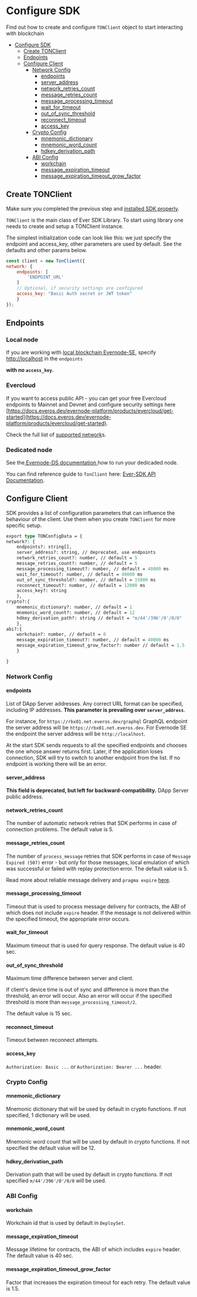 # Configure SDK

&#x20;Find out how to create and configure `TONClient` object to start interacting with blockchain

* [Configure SDK](configure\_sdk.md#configure-sdk)
  * [Create TONClient](configure\_sdk.md#create-tonclient)
  * [Endpoints](configure\_sdk.md#endpoints)
  * [Configure Client](configure\_sdk.md#configure-client)
    * [Network Config](configure\_sdk.md#network-config)
      * [endpoints](configure\_sdk.md#endpoints)
      * [server\_address](configure\_sdk.md#server\_address)
      * [network\_retries\_count](configure\_sdk.md#network\_retries\_count)
      * [message\_retries\_count](configure\_sdk.md#message\_retries\_count)
      * [message\_processing\_timeout](configure\_sdk.md#message\_processing\_timeout)
      * [wait\_for\_timeout](configure\_sdk.md#wait\_for\_timeout)
      * [out\_of\_sync\_threshold](configure\_sdk.md#out\_of\_sync\_threshold)
      * [reconnect\_timeout](configure\_sdk.md#reconnect\_timeout)
      * [access\_key](configure\_sdk.md#access\_key)
    * [Crypto Config](configure\_sdk.md#crypto-config)
      * [mnemonic\_dictionary](configure\_sdk.md#mnemonic\_dictionary)
      * [mnemonic\_word\_count](configure\_sdk.md#mnemonic\_word\_count)
      * [hdkey\_derivation\_path](configure\_sdk.md#hdkey\_derivation\_path)
    * [ABI Config](configure\_sdk.md#abi-config)
      * [workchain](configure\_sdk.md#workchain)
      * [message\_expiration\_timeout](configure\_sdk.md#message\_expiration\_timeout)
      * [message\_expiration\_timeout\_grow\_factor](configure\_sdk.md#message\_expiration\_timeout\_grow\_factor)

## Create TONClient

Make sure you completed the previous step and [installed SDK properly](add\_sdk\_to\_your\_app.md).

`TONClient` is the main class of Ever SDK Library. To start using library one needs to create and setup a TONClient instance.

The simplest initialization code can look like this: we just specify the endpoint and access\_key, other parameters are used by default. See the defaults and other params below.

```javascript
const client = new TonClient({
network: { 
    endpoints: [
        'ENDPOINT_URL'
    ] 
    // Optional, if security settings are configured
    access_key: "Basic Auth secret or JWT token" 
    } 
});
```

## Endpoints

### Local node&#x20;

If you are working with [local blockchain Evernode-SE](https://github.com/tonlabs/evernode-se), specify [http://localhost](http://localhost) in the `endpoints`

**with no `access_key`.**

### Evercloud

If you want to access public API - you can get your free Evercloud endpoints to Mainnet and Devnet and configure security settings here [https://docs.everos.dev/evernode-platform/products/evercloud/get-started](https://docs.everos.dev/evernode-platform/products/evercloud/get-started).

Check the full list of [supported network](../../reference/ever-os-api/networks.md)s.&#x20;

### Dedicated node

See the[ Evernode-DS documentation ](https://docs.everos.dev/evernode-platform/products/dapp-server-ds)how to run your dedicaded node.

You can find reference guide to `TonClient` here: [Ever-SDK API Documentation](../../reference/types-and-methods/modules.md).

## Configure Client

SDK provides a list of configuration parameters that can influence the behaviour of the client. Use them when you create `TONClient` for more specific setup.

```graphql
export type TONConfigData = {
network?: { 
    endpoints?: string[],
    server_address?: string, // deprecated, use endpoints
    network_retries_count?: number, // default = 5
    message_retries_count?: number, // default = 5
    message_processing_timeout?: number, // default = 40000 ms
    wait_for_timeout?: number, // default = 40000 ms
    out_of_sync_threshold?: number, // default = 15000 ms
    reconnect_timeout?: number, // default = 12000 ms
    access_key?: string
    },
crypto?:{
    mnemonic_dictionary?: number, // default = 1
    mnemonic_word_count?: number, // default = 12
    hdkey_derivation_path?: string // default = "m/44'/396'/0'/0/0"
    },
abi?:{
    workchain?: number, // default = 0
    message_expiration_timeout?: number, // default = 40000 ms
    message_expiration_timeout_grow_factor?: number // default = 1.5
    }

}
```

### Network Config

#### endpoints

List of DApp Server addresses. Any correct URL format can be specified, including IP addresses. **This parameter is prevailing over `server_address`**.

For instance, for `https://rbx01.net.everos.dev/graphql` GraphQL endpoint the server address will be `https://rbx01.net.everos.dev`. For Evernode SE the endpoint the server address will be `http://localhost`.

At the start SDK sends requests to all the specified endpoints and chooses the one whose answer returns first. Later, if the application loses connection, SDK will try to switch to another endpoint from the list. If no endpoint is working there will be an error.

#### server\_address

**This field is deprecated, but left for backward-compatibility.** DApp Server public address.

#### network\_retries\_count

The number of automatic network retries that SDK performs in case of connection problems. The default value is 5.

#### message\_retries\_count

The number of `process_message` retries that SDK performs in case of `Message Expired (507)` error - but only for those messages, local emulation of which was successful or failed with replay protection error. The default value is 5.

Read more about reliable message delivery and `pragma expire` [here](../work\_with\_contracts/message\_expiration.md).

#### message\_processing\_timeout

Timeout that is used to process message delivery for contracts, the ABI of which does not include `expire` header. If the message is not delivered within the specified timeout, the appropriate error occurs.

#### wait\_for\_timeout

Maximum timeout that is used for query response. The default value is 40 sec.

#### out\_of\_sync\_threshold

Maximum time difference between server and client.

If client's device time is out of sync and difference is more than the threshold, an error will occur. Also an error will occur if the specified threshold is more than `message_processing_timeout/2`.

The default value is 15 sec.

#### reconnect\_timeout

Timeout between reconnect attempts.

#### access\_key

&#x20;`Authorization: Basic ...` or `Authorization: Bearer ...` header.

### Crypto Config

#### mnemonic\_dictionary

Mnemonic dictionary that will be used by default in crypto functions. If not specified, 1 dictionary will be used.

#### mnemonic\_word\_count

Mnemonic word count that will be used by default in crypto functions. If not specified the default value will be 12.

#### hdkey\_derivation\_path

Derivation path that will be used by default in crypto functions. If not specified `m/44'/396'/0'/0/0` will be used.

### ABI Config

#### workchain

Workchain id that is used by default in `DeploySet`.

#### message\_expiration\_timeout

Message lifetime for contracts, the ABI of which includes `expire` header. The default value is 40 sec.

#### message\_expiration\_timeout\_grow\_factor

Factor that increases the expiration timeout for each retry. The default value is 1.5.
